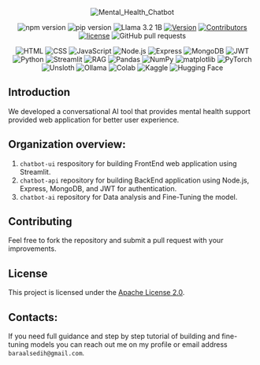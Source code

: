 <div align="center">
  
  ![Mental_Health_Chatbot](https://github.com/user-attachments/assets/2df5a59b-6fe9-4cef-9568-2aca43e9020d)
  
  ![npm version](https://img.shields.io/npm/v/npm)
  ![pip version](https://img.shields.io/pypi/v/pip)
  ![Llama 3.2 1B](https://img.shields.io/badge/Llama%203.2%201B-2E3440?logo=meta&logoColor=white)
  [![Version](https://img.shields.io/badge/version-v1.0.0-blue)](https://github.com/BaraSedih11/freeDevelopersCamp/releases/tag/v1.0.0)
  [![Contributors](https://img.shields.io/github/contributors/freeDevelopersCamp/learning-platform-ui-web)](https://github.com/FreeDevelopersCamp/learning-platform-ui-web/graphs/contributors)
  [![license](https://img.shields.io/github/license/FreeDevelopersCamp/learning-platform-api)](https://img.shields.io/github/license/FreeDevelopersCamp/learning-platform-api)
  ![GitHub pull requests](https://img.shields.io/github/issues-pr-raw/freeDevelopersCamp/learning-platform-ui-web)

  ![HTML](https://img.shields.io/badge/HTML-E34F26?logo=html5&logoColor=white)
  ![CSS](https://img.shields.io/badge/CSS-1572B6?logo=css3&logoColor=white)
  ![JavaScript](https://img.shields.io/badge/JavaScript-F7DF1E?logo=javascript&logoColor=white)
  ![Node.js](https://img.shields.io/badge/Node.js-339933?logo=nodedotjs&logoColor=white)
  ![Express](https://img.shields.io/badge/Express-000000?logo=express&logoColor=white)
  ![MongoDB](https://img.shields.io/badge/MongoDB-47A248?logo=mongodb&logoColor=white)
  ![JWT](https://img.shields.io/badge/JWT-000000?logoColor=white)
  ![Python](https://img.shields.io/badge/Python-3776AB?logo=python&logoColor=white)
  ![Streamlit](https://img.shields.io/badge/Streamlit-FF4B4B?logo=streamlit&logoColor=white)
  ![RAG](https://img.shields.io/badge/RAG-8E44AD?logoColor=white)
  ![Pandas](https://img.shields.io/badge/Pandas-150458?logo=pandas&logoColor=white)
  ![NumPy](https://img.shields.io/badge/NumPy-013243?logo=numpy&logoColor=white)
  ![matplotlib](https://img.shields.io/badge/matplotlib-11557C?logo=plotly&logoColor=white)
  ![PyTorch](https://img.shields.io/badge/PyTorch-EE4C2C?logo=pytorch&logoColor=white)
  ![Unsloth](https://img.shields.io/badge/Unsloth-3B0E6E?logoColor=white)
  ![Ollama](https://img.shields.io/badge/Ollama-2E3440?logoColor=white)
  ![Colab](https://img.shields.io/badge/Colab-F9AB00?logo=googlecolab&logoColor=white)
  ![Kaggle](https://img.shields.io/badge/Kaggle-20BEFF?logo=kaggle&logoColor=white)
  ![Hugging Face](https://img.shields.io/badge/Hugging%20Face-FFD65F?logo=huggingface&logoColor=white)

</div>

## Introduction
We developed a conversational AI tool that provides mental health support provided web application for better user experience.

## Organization overview:
1. `chatbot-ui` respository for building FrontEnd web application using Streamlit.
2. `chatbot-api` repository for building BackEnd application using Node.js, Express, MongoDB, and JWT for authentication.
3. `chatbot-ai` repository for Data analysis and Fine-Tuning the model.

## Contributing
Feel free to fork the repository and submit a pull request with your improvements.

## License
This project is licensed under the [Apache License 2.0](LICENSE).

## Contacts:
If you need full guidance and step by step tutorial of building and fine-tuning models you can reach out me on my profile or email address `baraalsedih@gmail.com`.
